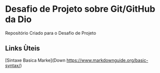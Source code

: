 # Desafio de Projeto sobre Git/GitHub da Dio

Repositório Criado para o Desafio de Projeto

## Links Ùteis
[Sintaxe Basica Marke](Down https://www.markdownguide.org/basic-syntax/)
